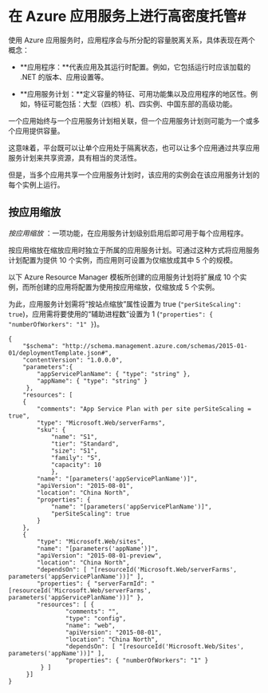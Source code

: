 <properties
	pageTitle="在 Azure 应用服务上进行高密度托管 | Azure"
	description="在 Azure 应用服务上进行高密度托管"
	authors="btardif"
	manager="wpickett"
	editor=""
	services="app-service\web"
	documentationCenter=""/>

<tags
	ms.service="app-service-web"
	ms.date="08/07/2016"
	wacn.date=""/>

# 在 Azure 应用服务上进行高密度托管#

使用 Azure 应用服务时，应用程序会与所分配的容量脱离关系，具体表现在两个概念：

- **应用程序：**代表应用及其运行时配置。例如，它包括运行时应该加载的 .NET 的版本、应用设置等。

- **应用服务计划：**定义容量的特征、可用功能集以及应用程序的地区性。例如，特征可能包括：大型（四核）机、四实例、中国东部的高级功能。

一个应用始终与一个应用服务计划相关联，但一个应用服务计划则可能为一个或多个应用提供容量。

这意味着，平台既可以让单个应用处于隔离状态，也可以让多个应用通过共享应用服务计划来共享资源，具有相当的灵活性。

但是，当多个应用共享一个应用服务计划时，该应用的实例会在该应用服务计划的每个实例上运行。

## 按应用缩放 ##
*按应用缩放* ：一项功能，在应用服务计划级别启用后即可用于每个应用程序。

按应用缩放在缩放应用时独立于所属的应用服务计划。可通过这种方式将应用服务计划配置为提供 10 个实例，而应用则可设置为仅缩放成其中 5 个的规模。

以下 Azure Resource Manager 模板所创建的应用服务计划将扩展成 10 个实例，而所创建的应用将配置为使用按应用缩放，仅缩放成 5 个实例。

为此，应用服务计划需将“按站点缩放”属性设置为 true (`"perSiteScaling": true`)，应用需将要使用的“辅助进程数”设置为 1 (`"properties": { "numberOfWorkers": "1" }`)。

    {
        "$schema": "http://schema.management.azure.com/schemas/2015-01-01/deploymentTemplate.json#",
        "contentVersion": "1.0.0.0",
        "parameters":{
            "appServicePlanName": { "type": "string" },
            "appName": { "type": "string" }
         },
        "resources": [
        {
            "comments": "App Service Plan with per site perSiteScaling = true",
            "type": "Microsoft.Web/serverFarms",
            "sku": {
                "name": "S1",
                "tier": "Standard",
                "size": "S1",
                "family": "S",
                "capacity": 10
                },
            "name": "[parameters('appServicePlanName')]",
            "apiVersion": "2015-08-01",
            "location": "China North",
            "properties": {
                "name": "[parameters('appServicePlanName')]",
                "perSiteScaling": true
            }
        },
        {
            "type": "Microsoft.Web/sites",
            "name": "[parameters('appName')]",
            "apiVersion": "2015-08-01-preview",
            "location": "China North",
            "dependsOn": [ "[resourceId('Microsoft.Web/serverFarms', parameters('appServicePlanName'))]" ],
            "properties": { "serverFarmId": "[resourceId('Microsoft.Web/serverFarms', parameters('appServicePlanName'))]" },
            "resources": [ {
                    "comments": "",
                    "type": "config",
                    "name": "web",
                    "apiVersion": "2015-08-01",
                    "location": "China North",
                    "dependsOn": [ "[resourceId('Microsoft.Web/Sites', parameters('appName'))]" ],
                    "properties": { "numberOfWorkers": "1" }
             } ]
         }]
    }


<!---HONumber=Mooncake_0919_2016-->
